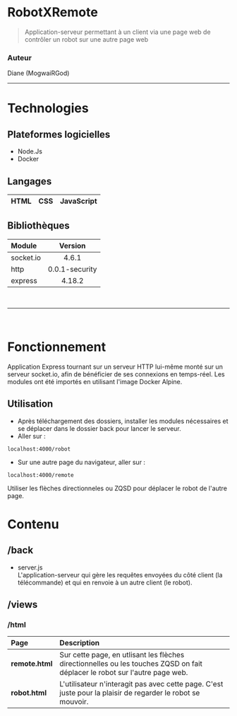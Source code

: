# RobotXRemote
> Application-serveur permettant à un client via une page web de contrôler un robot sur une autre page web

### Auteur 
Diane (MogwaiRGod)

<hr>

# Technologies

## Plateformes logicielles
* Node.Js
* Docker

## Langages
|HTML|CSS|JavaScript|
|-|-|-|

## Bibliothèques

| Module | Version |
|:--|:--:|
|socket.io| 4.6.1 |
|http|0.0.1-security|
|express|4.18.2|

<br>
<hr>
<br>

# Fonctionnement
Application Express tournant sur un serveur HTTP lui-même monté sur un serveur socket.io, afin de bénéficier de ses connexions en temps-réel. Les modules ont été importés en utilisant l'image Docker Alpine.
## Utilisation
* Après téléchargement des dossiers, installer les modules nécessaires et se déplacer dans le dossier back pour lancer le serveur.
* Aller sur : 
```
localhost:4000/robot
```
* Sur une autre page du navigateur, aller sur : 
```
localhost:4000/remote
```
Utiliser les flèches directionneles ou ZQSD pour déplacer le robot de l'autre page.
 
# Contenu
## /back
* server.js <br>
L'application-serveur qui gère les requêtes envoyées du côté client (la télécommande) et qui en renvoie à un autre client (le robot).
## /views
### /html
| Page | Description |
|:--|:--|
|**remote.html**|Sur cette page, en utlisant les flèches directionnelles ou les touches ZQSD on fait déplacer le robot sur l'autre page web.|
|**robot.html**|L'utilisateur n'interagit pas avec cette page. C'est juste pour la plaisir de regarder le robot se mouvoir.|
